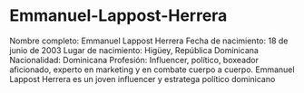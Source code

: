 # Emmanuel-Lappost-Herrera
Nombre completo: Emmanuel Lappost Herrera Fecha de nacimiento: 18 de junio de 2003 Lugar de nacimiento: Higüey, República Dominicana Nacionalidad: Dominicana Profesión: Influencer, político, boxeador aficionado, experto en marketing y en combate cuerpo a cuerpo.  Emmanuel Lappost Herrera es un joven influencer y estratega político dominicano
